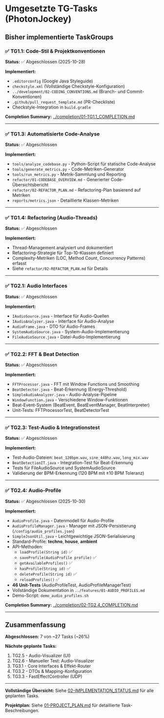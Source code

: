 # Umgesetzte TG-Tasks (PhotonJockey)

## Bisher implementierte TaskGroups

### ✅ TG1.1: Code-Stil & Projektkonventionen
**Status:** ✅ Abgeschlossen (2025-10-28)

**Implementiert:**
- `.editorconfig` (Google Java Styleguide)
- `checkstyle.xml` (Vollständige Checkstyle-Konfiguration)
- `../development/02-CODING_CONVENTIONS.md` (Branch- und Commit-Konventionen)
- `.github/pull_request_template.md` (PR-Checkliste)
- Checkstyle-Integration in `build.gradle`

**Completion Summary:** [../completion/01-TG1.1_COMPLETION.md](../completion/01-TG1.1_COMPLETION.md)

---

### ✅ TG1.3: Automatisierte Code-Analyse
**Status:** ✅ Abgeschlossen

**Implementiert:**
- `tools/analyze_codebase.py` - Python-Script für statische Code-Analyse
- `tools/generate_metrics.py` - Code-Metriken-Generator
- `tools/run_metrics.py` - Metrik-Sammlung und Reporting
- `refactor/01-CODEBASE_OVERVIEW.md` - Generierter Code-Übersichtsbericht
- `refactor/02-REFACTOR_PLAN.md` - Refactoring-Plan basierend auf Metriken
- `reports/metrics.json` - Detaillierte Klassen-Metriken

---

### ✅ TG1.4: Refactoring (Audio-Threads)
**Status:** ✅ Abgeschlossen

**Implementiert:**
- Thread-Management analysiert und dokumentiert
- Refactoring-Strategie für Top-10-Klassen definiert
- Complexity-Metriken (LOC, Method Count, Concurrency Patterns) erfasst
- Siehe `refactor/02-REFACTOR_PLAN.md` für Details

---

### ✅ TG2.1: Audio Interfaces
**Status:** ✅ Abgeschlossen

**Implementiert:**
- `IAudioSource.java` - Interface für Audio-Quellen
- `IAudioAnalyzer.java` - Interface für Audio-Analyse
- `AudioFrame.java` - DTO für Audio-Frames
- `SystemAudioSource.java` - System-Audio-Implementierung
- `FileAudioSource.java` - Datei-Audio-Implementierung

---

### ✅ TG2.2: FFT & Beat Detection
**Status:** ✅ Abgeschlossen

**Implementiert:**
- `FFTProcessor.java` - FFT mit Window Functions und Smoothing
- `BeatDetector.java` - Beat-Erkennung (Energy-Threshold)
- `SimpleAudioAnalyzer.java` - Audio-Analyse-Pipeline
- `WindowFunction.java` - Verschiedene Window-Funktionen
- Beat-Event-System (BeatEvent, BeatEventManager, BeatInterpreter)
- Unit-Tests: FFTProcessorTest, BeatDetectorTest

---

### ✅ TG2.3: Test-Audio & Integrationstest
**Status:** ✅ Abgeschlossen

**Implementiert:**
- Test-Audio-Dateien: `beat_120bpm.wav`, `sine_440hz.wav`, `long_mix.wav`
- `BeatDetectionIT.java` - Integration-Test für Beat-Erkennung
- Tests für FileAudioSource und SystemAudioSource
- Validierung der BPM-Erkennung (120 BPM mit ±10 BPM Toleranz)

---

### ✅ TG2.4: Audio-Profile
**Status:** ✅ Abgeschlossen (2025-10-30)

**Implementiert:**
- `AudioProfile.java` - Datenmodell für Audio-Profile
- `AudioProfileManager.java` - Manager mit JSON-Persistierung (`/config/audio_profiles.json`)
- `SimpleJsonUtil.java` - Leichtgewichtige JSON-Serialisierung
- Standard-Profile: **techno**, **house**, **ambient**
- API-Methoden:
  - `loadProfile(String id)` ✅
  - `saveProfile(AudioProfile profile)` ✅
  - `getAvailableProfiles()` ✅
  - `hasProfile(String id)` ✅
  - `deleteProfile(String id)` ✅
  - `reloadProfiles()` ✅
- **46 Unit-Tests** (AudioProfileTest, AudioProfileManagerTest)
- Vollständige Dokumentation in `../features/01-AUDIO_PROFILES.md`
- Demo-Script: `demo_audio_profiles.sh`

**Completion Summary:** [../completion/02-TG2.4_COMPLETION.md](../completion/02-TG2.4_COMPLETION.md)

---

## Zusammenfassung

**Abgeschlossen:** 7 von ~27 Tasks (~26%)

**Nächste geplante Tasks:**
1. TG2.5 - Audio-Visualizer (UI)
2. TG2.6 - Manueller Test: Audio-Visualizer
3. TG3.1 - Core Interfaces & Effekt-Router
4. TG3.2 - DTOs & Mapping-Konfiguration
5. TG3.3 - FastEffectController (UDP)

---

**Vollständige Übersicht:** Siehe [02-IMPLEMENTATION_STATUS.md](02-IMPLEMENTATION_STATUS.md) für alle geplanten Tasks.

**Projektplan:** Siehe [01-PROJECT_PLAN.md](01-PROJECT_PLAN.md) für detaillierte Task-Beschreibungen.

